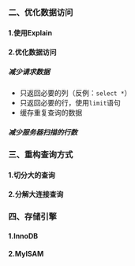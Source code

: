 ### 二、优化数据访问
#### 1.使用Explain
#### 2.优化数据访问
##### 减少请求数据
* 只返回必要的列（反例：`select *`）
* 只返回必要的行，使用`limit`语句
* 缓存重复查询的数据
##### 减少服务器扫描的行数

### 三、重构查询方式
#### 1.切分大的查询 
#### 2.分解大连接查询

### 四、存储引擎
#### 1.InnoDB 
#### 2.MyISAM 